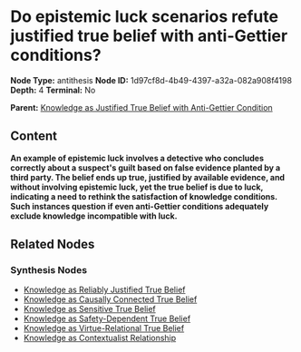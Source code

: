 # Do epistemic luck scenarios refute justified true belief with anti-Gettier conditions?

**Node Type:** antithesis
**Node ID:** 1d97cf8d-4b49-4397-a32a-082a908f4198
**Depth:** 4
**Terminal:** No

**Parent:** [Knowledge as Justified True Belief with Anti-Gettier Condition](knowledge-as-justified-true-belief-with-anti-gettier-condition-synthesis-aec5610f-e84b-4619-a4df-c64b5c08f64c.md)

## Content

**An example of epistemic luck involves a detective who concludes correctly about a suspect's guilt based on false evidence planted by a third party. The belief ends up true, justified by available evidence, and without involving epistemic luck, yet the true belief is due to luck, indicating a need to rethink the satisfaction of knowledge conditions. Such instances question if even anti-Gettier conditions adequately exclude knowledge incompatible with luck.**

## Related Nodes

### Synthesis Nodes

- [Knowledge as Reliably Justified True Belief](knowledge-as-reliably-justified-true-belief-synthesis-7440a1e6-42ae-4018-86a0-4c789d7b3df7.md)
- [Knowledge as Causally Connected True Belief](knowledge-as-causally-connected-true-belief-synthesis-04d0dfca-e071-40e1-8f90-4e696aa8c297.md)
- [Knowledge as Sensitive True Belief](knowledge-as-sensitive-true-belief-synthesis-654ac4e8-abaa-4eb2-8f62-5a875286cdb0.md)
- [Knowledge as Safety-Dependent True Belief](knowledge-as-safety-dependent-true-belief-synthesis-038a43b7-32b7-4413-a907-e908c1a269df.md)
- [Knowledge as Virtue-Relational True Belief](knowledge-as-virtue-relational-true-belief-synthesis-4ac28374-d2ac-4659-8c7b-406504184609.md)
- [Knowledge as Contextualist Relationship](knowledge-as-contextualist-relationship-synthesis-61341750-88cb-4dc8-894c-6deb622127c4.md)
